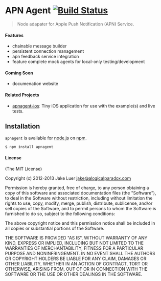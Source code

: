 # APN Agent [![Build Status](https://travis-ci.org/logicalparadox/apnagent.png?branch=master)](https://travis-ci.org/logicalparadox/apnagent)

> Node adapater for Apple Push Notification (APN) Service.

#### Features

- chainable message builder
- persistent connection management
- apn feedback service integration
- feature complete mock agents for local-only testing/development

#### Coming Soon

- documenation website

#### Related Projects

- [apnagent-ios](https://github.com/logicalparadox/apnagent-ios): Tiny iOS application for use with the example(s) and live tests.

## Installation

`apnagent` is available for [node.js](http://nodejs.org) on [npm](http://npmjs.org).

    $ npm install apnagent

#### License

(The MIT License)

Copyright (c) 2012-2013 Jake Luer <jake@alogicalparadox.com>

Permission is hereby granted, free of charge, to any person obtaining a copy
of this software and associated documentation files (the "Software"), to deal
in the Software without restriction, including without limitation the rights
to use, copy, modify, merge, publish, distribute, sublicense, and/or sell
copies of the Software, and to permit persons to whom the Software is
furnished to do so, subject to the following conditions:

The above copyright notice and this permission notice shall be included in
all copies or substantial portions of the Software.

THE SOFTWARE IS PROVIDED "AS IS", WITHOUT WARRANTY OF ANY KIND, EXPRESS OR
IMPLIED, INCLUDING BUT NOT LIMITED TO THE WARRANTIES OF MERCHANTABILITY,
FITNESS FOR A PARTICULAR PURPOSE AND NONINFRINGEMENT. IN NO EVENT SHALL THE
AUTHORS OR COPYRIGHT HOLDERS BE LIABLE FOR ANY CLAIM, DAMAGES OR OTHER
LIABILITY, WHETHER IN AN ACTION OF CONTRACT, TORT OR OTHERWISE, ARISING FROM,
OUT OF OR IN CONNECTION WITH THE SOFTWARE OR THE USE OR OTHER DEALINGS IN
THE SOFTWARE.
